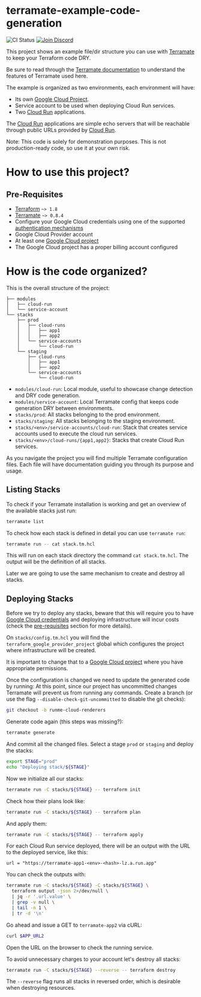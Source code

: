 # terramate-example-code-generation

![CI Status](https://github.com/terramate-io/terramate-example-code-generation/actions/workflows/ci.yml/badge.svg)
[![Join Discord](https://img.shields.io/discord/1088753599951151154?label=Discord&logo=discord&logoColor=white)](https://terramate.io/discord)

This project shows an example file/dir structure you can use with
[Terramate](https://github.com/terramate-io/terramate) to keep your Terraform
code DRY.

Be sure to read through the [Terramate documentation](https://github.com/terramate-io/terramate)
to understand the features of Terramate used here.

The example is organized as two environments, each environment will have:

- Its own [Google Cloud Project](https://cloud.google.com/storage/docs/projects).
- Service account to be used when deploying Cloud Run services.
- Two [Cloud Run](https://cloud.google.com/run) applications.

The [Cloud Run](https://cloud.google.com/run) applications are simple
echo servers that will be reachable through public URLs provided by
[Cloud Run](https://cloud.google.com/run).

Note: This code is solely for demonstration purposes.
This is not production-ready code, so use it at your own risk.

# How to use this project?

## Pre-Requisites

- [Terraform](https://www.terraform.io/) `~> 1.8`
- [Terramate](https://github.com/terramate-io/terramate) `~> 0.8.4`
- Configure your Google Cloud credentials using one of the supported [authentication mechanisms](https://registry.terraform.io/providers/hashicorp/google/latest/docs/guides/provider_reference#authentication)
- Google Cloud Provider account
- At least one [Google Cloud project](https://cloud.google.com/storage/docs/projects)
- The Google Cloud project has a proper billing account configured

# How is the code organized?

This is the overall structure of the project:

```plaintext {"id":"01J1N5425WZ9SZMJT7K67XA1JA"}
├── modules
│   ├── cloud-run
│   └── service-account
└── stacks
    ├── prod
    │   ├── cloud-runs
    │   │   ├── app1
    │   │   ├── app2
    │   └── service-accounts
    │       └── cloud-run
    └── staging
        ├── cloud-runs
        │   ├── app1
        │   ├── app2
        └── service-accounts
            └── cloud-run
```

- `modules/cloud-run`: Local module, useful to showcase change detection and DRY code generation.
- `modules/service-account`: Local Terramate config that keeps code generation DRY between environments.
- `stacks/prod`: All stacks belonging to the prod environment.
- `stacks/staging`: All stacks belonging to the staging environment.
- `stacks/<env>/service-accounts/cloud-run`: Stack that creates service accounts used to execute the cloud run services.
- `stacks/<env>/cloud-runs/{app1,app2}`: Stacks that create Cloud Run services.

As you navigate the project you will find multiple Terramate configuration files.
Each file will have documentation guiding you through its purpose and usage.

## Listing Stacks

To check if your Terramate installation is working and get an overview of the
available stacks just run:

```sh {"id":"01J1N5425WZ9SZMJT7K7SZTDP7"}
terramate list
```

To check how each stack is defined in detail you can use `terramate run`:

```sh {"id":"01J1N5425WZ9SZMJT7K9TD47MF"}
terramate run -- cat stack.tm.hcl
```

This will run on each stack directory the command `cat stack.tm.hcl`.
The output will be the definition of all stacks.

Later we are going to use the same mechanism to create and destroy all stacks.

## Deploying Stacks

Before we try to deploy any stacks, beware that this will require you
to have [Google Cloud credentials](https://cloud.google.com/docs/authentication/getting-started)
and deploying infrastructure will incur costs (check the
[pre-requisites](#pre-requisites) section for more details).

On `stacks/config.tm.hcl` you will find the `terraform_google_provider_project`
global which configures the project where infrastructure will be created.

It is important to change that to a [Google Cloud project](https://cloud.google.com/storage/docs/projects)
where you have appropriate permissions.

Once the configuration is changed we need to update the generated code by running:
At this point, since our project has uncommitted changes Terramate will prevent us
from running any commands. Create a branch (or use the flag `--disable-check-git-uncommitted`
to disable the git checks):

```sh {"id":"01J1N5425WZ9SZMJT7KC24FTWK"}
git checkout -b runme-cloud-renderers
```

Generate code again (this steps was missing?):

```sh {"id":"01J1N5FPRKTKKV8A48JCM86D53"}
terramate generate
```

And commit all the changed files. Select a stage `prod` or `staging` and deploy the stacks:

```sh {"id":"01J1NAAV0JHK6MTQ7RPR8YQ1QB"}
export STAGE="prod"
echo "Deploying stack/${STAGE}"
```

Now we initialize all our stacks:

```sh {"id":"01J1N5425WZ9SZMJT7KEDWCBF0"}
terramate run -C stacks/${STAGE} -- terraform init
```

Check how their plans look like:

```sh {"id":"01J1N5425WZ9SZMJT7KEWYDNRD"}
terramate run -C stacks/${STAGE} -- terraform plan
```

And apply them:

```sh {"id":"01J1N5425WZ9SZMJT7KHJW510X"}
terramate run -C stacks/${STAGE} -- terraform apply
```

For each Cloud Run service deployed, there will be an output with the URL to
the deployed service, like this:

```plaintext {"id":"01J1N5425WZ9SZMJT7KJ8WY5WP"}
url = "https://terramate-app1-<env>-<hash>-lz.a.run.app"
```

You can check the outputs with:

```sh {"id":"01J1N5425WZ9SZMJT7KNZ6DQWQ","name":"APP_URL2"}
terramate run -C stacks/${STAGE} -C stacks/${STAGE} \
  terraform output -json 2>/dev/null \
  | jq -r '.url.value' \
  | grep -v null \
  | tail -n 1 \
  | tr -d '\n'
```

Go ahead and issue a GET to `terramate-app2` via cURL:

```sh {"background":"false","id":"01J1N98T48WVDRBM7BJX417ZSN","interactive":"false"}
curl $APP_URL2
```

Open the URL on the browser to check the running service.

To avoid unnecessary charges to your account let's destroy all stacks:

```sh {"id":"01J1N5425WZ9SZMJT7KP3VAPG7"}
terramate run -C stacks/${STAGE} --reverse -- terraform destroy
```

The `--reverse` flag runs all stacks in reversed order, which is desirable
when destroying resources.

